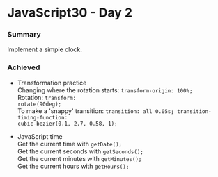 # JavaScript30 - Day 2

### Summary 

Implement a simple clock.

### Achieved

* Transformation practice 
<br>   Changing where the rotation starts: <code>transform-origin: 100%;</code>
<br>   Rotation: <code>transform: rotate(90deg);</code>
<br>   To make a 'snappy' transition: <code>transition: all 0.05s; transition-timing-function: cubic-bezier(0.1, 2.7, 0.58, 1);</code>

* JavaScript time 
<br>   Get the current time with <code>getDate();</code>
<br>   Get the current seconds with <code>getSeconds();</code>
<br>   Get the current minutes with <code>getMinutes();</code>
<br>   Get the current hours with <code>getHours();</code>
